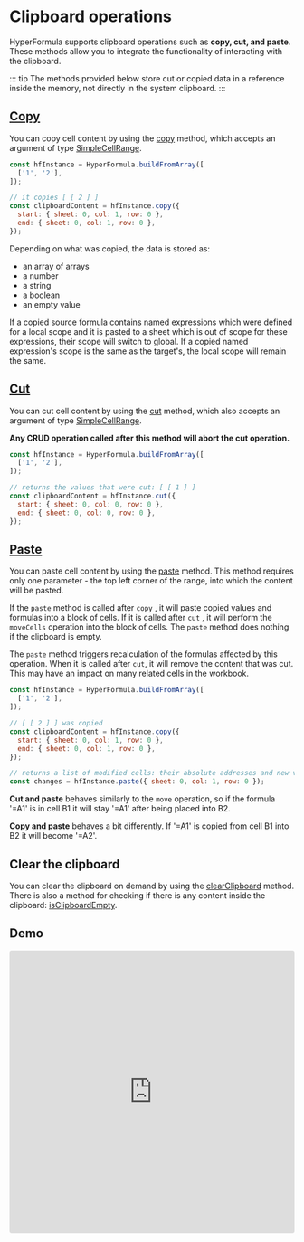 # Clipboard operations

HyperFormula supports clipboard operations such as **copy, cut,
and paste**. These methods allow you to integrate the functionality
of interacting with the clipboard.

::: tip
The methods provided below store cut or copied data in a reference inside
the memory, not directly in the system clipboard.
:::

## [Copy](../api/classes/hyperformula.md#copy)

You can copy cell content by using the [copy](../api/classes/hyperformula.md#copy) method, which accepts an argument of type [SimpleCellRange](../api/interfaces/simplecellrange).

```javascript
const hfInstance = HyperFormula.buildFromArray([
  ['1', '2'],
]);

// it copies [ [ 2 ] ]
const clipboardContent = hfInstance.copy({
  start: { sheet: 0, col: 1, row: 0 }, 
  end: { sheet: 0, col: 1, row: 0 },
});
```

Depending on what was copied, the data is stored as:

* an array of arrays
* a number
* a string
* a boolean
* an empty value

If a copied source formula contains named expressions which were
defined for a local scope and it is pasted to a sheet which is
out of scope for these expressions, their scope will switch to global.
If a copied named expression's scope is the same as the target's,
the local scope will remain the same.

## [Cut](../api/classes/hyperformula.md#cut)

You can cut cell content by using the [cut](../api/classes/hyperformula.md#cut) method, which also accepts an argument of type [SimpleCellRange](../api/interfaces/simplecellrange).

**Any CRUD operation called after this method will abort the cut operation.**

```javascript
const hfInstance = HyperFormula.buildFromArray([
  ['1', '2'],
]);

// returns the values that were cut: [ [ 1 ] ]
const clipboardContent = hfInstance.cut({
  start: { sheet: 0, col: 0, row: 0 },
  end: { sheet: 0, col: 0, row: 0 },
});
```

## [Paste](../api/classes/hyperformula.md#paste)

You can paste cell content by using the [paste](../api/classes/hyperformula.md#paste) method.
This method requires only one parameter - the top left corner of the range, into which the content will be pasted.

If the `paste` method is called after `copy` , it will paste
copied values and formulas into a block of cells. If it is called
after `cut` , it will perform the `moveCells` operation into the
block of cells. The `paste` method does nothing if the clipboard
is empty.

The `paste` method triggers recalculation of the formulas
affected by this operation. When it is called after `cut`, it
will remove the content that was cut. This may have an impact
on many related cells in the workbook.

```javascript
const hfInstance = HyperFormula.buildFromArray([
  ['1', '2'],
]);

// [ [ 2 ] ] was copied
const clipboardContent = hfInstance.copy({
  start: { sheet: 0, col: 1, row: 0 },
  end: { sheet: 0, col: 1, row: 0 },
});

// returns a list of modified cells: their absolute addresses and new values
const changes = hfInstance.paste({ sheet: 0, col: 1, row: 0 });
```

**Cut and paste** behaves similarly to the `move` operation, so if the formula
'=A1' is in cell B1 it will stay '=A1' after being placed into B2.

**Copy and paste** behaves a bit differently. If '=A1' is copied from
cell B1 into B2 it will become '=A2'.

## Clear the clipboard

You can clear the clipboard on demand by using the [clearClipboard](../api/classes/hyperformula.md#clearclipboard)
method. There is also a method for checking if there is any content
inside the clipboard: [isClipboardEmpty](../api/classes/hyperformula.md#isclipboardempty).

## Demo

<iframe src="https://codesandbox.io/embed/github/handsontable/hyperformula-demos/tree/2.0.x/clipboard-operations?autoresize=1&fontsize=11&hidenavigation=1&theme=light&view=preview" style="width:100%; height:500px; border:0; border-radius: 4px; overflow:hidden;" title="handsontable/hyperformula-demos: clipboard-operations" allow="accelerometer; ambient-light-sensor; camera; encrypted-media; geolocation; gyroscope; hid; microphone; midi; payment; usb; vr; xr-spatial-tracking" sandbox="allow-autoplay allow-forms allow-modals allow-popups allow-presentation allow-same-origin allow-scripts"></iframe>
